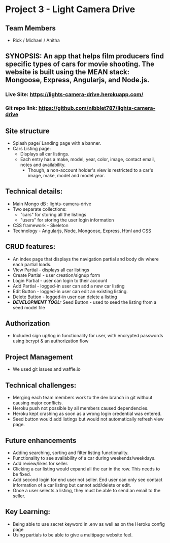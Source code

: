 # Project 3 - Light Camera Drive
## Team Members
* Rick / Michael / Anitha

## SYNOPSIS: An app that helps film producers find specific types of cars for movie shooting. The website is built using the MEAN stack: Mongoose, Express, Angularjs, and Node.js.

### Live Site: https://lights-camera-drive.herokuapp.com/
### Git repo link: https://github.com/nibblet787/lights-camera-drive


## Site structure
* Splash page/ Landing page with a banner.
* Cars Listing page:
  * Displays all car listings.
  * Each entry has a make, model, year, color, image, contact email, notes and availability.
    * Though, a non-account holder's view is restricted to a car's image, make, model and model year.

## Technical details:
* Main Mongo dB : lights-camera-drive
* Two separate collections:
  * "cars" for storing all the listings
  * "users" for storing the user login information
* CSS framework - Skeleton
* Technology - Angularjs, Node, Mongoose, Express, Html and CSS

## CRUD features:
* An index page that displays the navigation partial and body div where each partial loads.
* View Partial - displays all car listings
* Create Partial - user creation/signup form 
* Login Partial - user can login to their account
* Add Partial - logged-in user can add a new car listing
* Edit Button - logged-in user can edit an existing listing.
* Delete Button - logged-in user can delete a listing
* ***DEVELOPMENT TOOL:*** Seed Button - used to seed the listing from a seed model file


## Authorization
* Included sign up/log in functionality for user, with encrypted passwords using bcrypt & an authorization flow

## Project Management 
* We used git issues and waffle.io


## Technical challenges:
* Merging each team members work to the dev branch in git without causing major conflicts.
* Heroku push not possible by all members caused dependencies.
* Heroku kept crashing as soon as a wrong login credential was entered.
* Seed button would add listings but would not automatically refresh view page.

## Future enhancements
* Adding searching, sorting and filter listing functionality.
* Functionality to see availability of a car during weekends/weekdays.
* Add review/likes for seller.
* Clicking a car listing would expand all the car in the row. This needs to be fixed.
* Add second login for end user not seller. End user can only see contact information of a car listing but cannot add/delete or edit.
* Once a user selects a listing, they must be able to send an email to the seller.


## Key Learning:
* Being able to use secret keyword in .env as well as on the Heroku config page
* Using partials to be able to give a multipage website feel.
